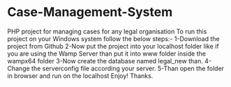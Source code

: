 # Case-Management-System
PHP project for managing cases for any legal organisation
To run this project on your Windows system follow the below steps:-
  1-Download the project from Github
  2-Now put the project into your localhost folder like if you are using the Wamp Server than put it into www folder inside the wampx64  folder
  3-Now create the database named legal_new than.
  4-Change the serverconfig file according your server.
  5-Than open the folder in browser and run on the localhost
Enjoy!
Thanks.
